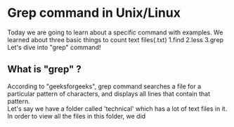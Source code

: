 # Grep command in Unix/Linux
Today we are going to learn about a specific command with examples. 
We learned about three basic things to count text files(.txt) 
1.find 2.less 3.grep 
Let's dive into "grep" command!
## What is "grep" ?
According to "geeksforgeeks", grep command searches a file for a particular pattern of characters, and displays all lines that contain that pattern. 
<br>
Let's say we have a folder called 'technical' which has a lot of text files in it. 
In order to view all the files in this folder, we did 
